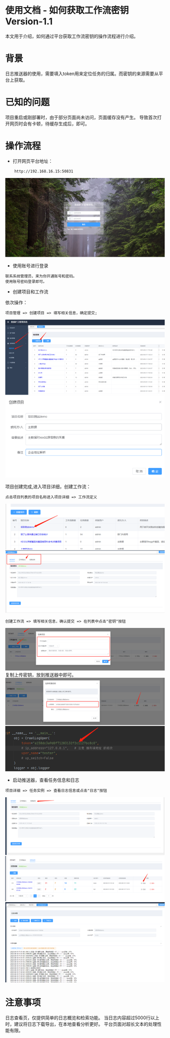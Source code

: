 # 使用文档 - 如何获取工作流密钥 Version-1.1

本文用于介绍，如何通过平台获取工作流密钥的操作流程进行介绍。

# 背景

日志推送器的使用，需要填入token用来定位任务的归属。而密钥的来源需要从平台上获取。

# 已知的问题

项目重启或刚部署时，由于部分页面尚未访问，页面缓存没有产生。
导致首次打开网页时会有卡顿，待缓存生成后，即可。

# 操作流程

* 打开网页平台地址：

```text
    http://192.168.16.15:50831
```

![33eed675](../../../src/assets/md/.平台说明书_images/33eed675.png)


* 使用账号进行登录

```
联系系统管理员，来为你开通账号和密码。
使用账号密码登录即可。
```

* 创建项目和工作流

依次操作：

```text
项目管理 => 创建项目 => 填写相关信息，确定提交; 
```
![208404e4](../../../src/assets/md/.平台说明书_images/208404e4.png)
![3f07b68e](../../../src/assets/md/.平台说明书_images/3f07b68e.png)


项目创建完成,进入项目详细，创建工作流：
```text
点击项目列表的项目名称进入项目详细 => 工作流定义
```
![571bfb4a](../../../src/assets/md/.平台说明书_images/571bfb4a.png)
![df7d992b](../../../src/assets/md/.平台说明书_images/df7d992b.png)


```text
创建工作流 => 填写相关信息，确认提交 => 在列表中点击"密钥"按钮
```
![29fd7c78](../../../src/assets/md/.平台说明书_images/29fd7c78.png)
复制上传密钥，放到推送器中即可。
![e45e0074](../../../src/assets/md/.平台说明书_images/e45e0074.png)
![1dea58b0](../../../src/assets/md/.平台说明书_images/1dea58b0.png)


* 启动推送器，查看任务信息和日志
```text
项目详细 => 任务实例 => 查看日志信息或点击"日志"按钮
```
![ee5c3893](../../../src/assets/md/.平台说明书_images/ee5c3893.png)
![6499cdd6](../../../src/assets/md/.平台说明书_images/6499cdd6.png)
![682fb30c](../../../src/assets/md/.平台说明书_images/682fb30c.png)

# 注意事项
日志查看页，仅提供简单的日志概览和检索功能。
当日志内容超过5000行以上时，建议将日志下载导出，在本地查看分析更好。
平台页面对超长文本的处理性能有限。
